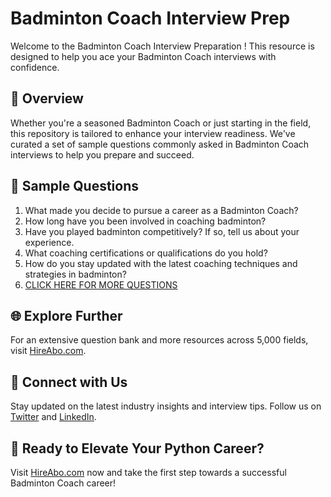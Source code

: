 # Badminton Coach Interview Prep

Welcome to the Badminton Coach Interview Preparation ! This resource is designed to help you ace your Badminton Coach interviews with confidence.

## 🚀 Overview

Whether you're a seasoned Badminton Coach or just starting in the field, this repository is tailored to enhance your interview readiness. We've curated a set of sample questions commonly asked in Badminton Coach interviews to help you prepare and succeed.

## 📝 Sample Questions

1. What made you decide to pursue a career as a Badminton Coach?
2. How long have you been involved in coaching badminton?
3. Have you played badminton competitively? If so, tell us about your experience.
4. What coaching certifications or qualifications do you hold?
5. How do you stay updated with the latest coaching techniques and strategies in badminton?
6. [CLICK HERE FOR MORE QUESTIONS](https://hireabo.com/job/15_0_23/Badminton%20Coach)

## 🌐 Explore Further

For an extensive question bank and more resources across 5,000 fields, visit [HireAbo.com](https://www.hireabo.com).

## 📱 Connect with Us

Stay updated on the latest industry insights and interview tips. Follow us on [Twitter](https://twitter.com/hireabo) and [LinkedIn](https://www.linkedin.com/in/hire-abo-3609972a8/).

## 🚀 Ready to Elevate Your Python Career?

Visit [HireAbo.com](https://www.hireabo.com) now and take the first step towards a successful Badminton Coach career!